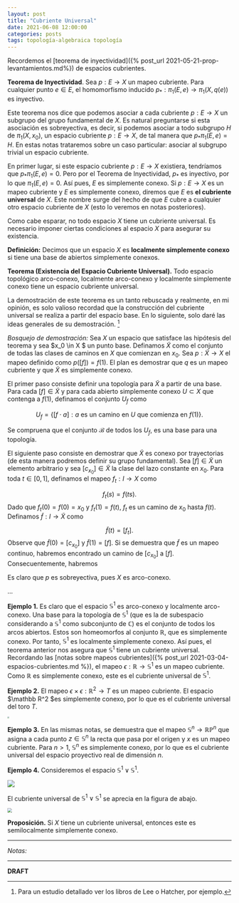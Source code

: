 ```yaml
---
layout: post
title: "Cubriente Universal"
date: 2021-06-08 12:00:00
categories: posts
tags: topología-algebraica topología
---
```


Recordemos el [teorema de inyectividad]({% post_url 2021-05-21-prop-levantamientos.md%}) de espacios cubrientes. 

**Teorema de Inyectividad**. Sea $p: E \rightarrow X$ un mapeo cubriente. Para cualquier punto $e \in E$, el homomorfismo inducido $p_\ast: \pi_1(E, e) \rightarrow \pi_1(X, q(e))$ es inyectivo. 

Este teorema nos dice que podemos asociar a cada cubriente $p: E \to X$ un subgrupo del grupo fundamental de $X$. Es natural preguntarse si esta asociación es sobreyectiva, es decir, si podemos asociar a todo subgrupo $H$ de $\pi_1(X, x_0)$, un espacio cubriente $p: E \to X$, de tal manera que $p_\ast \pi_1(E, e) = H$. En estas notas trataremos sobre un caso particular: asociar al subgrupo trivial un espacio cubriente. 

En primer lugar, si este espacio cubriente $p: E \to X$ existiera, tendríamos que $p_\ast \pi_1(E, e) = 0$. Pero por el Teorema de Inyectividad, $p_\ast$ es inyectivo, por lo que $\pi_1(E, e) = 0$. Así pues, $E$ es simplemente conexo. Si $p: E \to X$ es un mapeo cubriente y $E$ es simplemente conexo, diremos que $E$ es **el cubriente universal** de $X$. Este nombre surge del hecho de que $E$ cubre a cualquier otro espacio cubriente de $X$ (esto lo veremos en notas posteriores).

Como cabe esparar, no todo espacio $X$ tiene un cubriente universal. Es necesario imponer ciertas condiciones al espacio $X$ para asegurar su existencia.

**Definición:** Decimos que un espacio $X$ es **localmente simplemente conexo** si tiene una base de abiertos simplemente conexos. 

**Teorema (Existencia del Espacio Cubriente Universal).** Todo espacio topológico arco-conexo, localmente arco-conexo y localmente simplemente conexo tiene un espacio cubriente universal. 

La demostración de este teorema es un tanto rebuscada y realmente, en mi opinión, es solo valioso recordad que la construcción del cubriente universal se realiza a partir del espacio base. En lo siguiente, solo daré las ideas generales de su demostración. [^1]

*Bosquejo de demostración:* Sea $X$ un espacio que satisface las hipótesis del teorema y sea $x_0 \in X $ un punto base. Definamos $\widetilde{X}$ como el conjunto de todas las clases de caminos en $X$ que comienzan en $x_0$. Sea $p: \widetilde{X} \rightarrow X$ el mapeo definido como $p([f]) = f(1)$. El plan es demostrar que $q$ es un mapeo cubriente y que $\widetilde{X}$ es simplemente conexo.

El primer paso consiste definir una topología para $\widetilde X$ a partir de una base.  Para cada $[f] \in \widetilde{X}$ y para cada abierto simplemente conexo $U \subset X$ que contenga a $f(1)$, definamos el conjunto $U_f$ como 



$$
U_f = \{[f\cdot a]: a \text{ es un camino en } U \text{ que comienza en } f(1)\}.
$$

Se compruena que el conjunto $\mathcal B$ de todos los $U_f$, es una base para una topología. 

El siguiente paso consiste en demostrar que $\widetilde X$ es conexo por trayectorias (de esta manera podremos definir su grupo fundamental). Sea $[f] \in \widetilde X$ un elemento arbitrario y sea $[c_{x_0}]\in \widetilde X$ la clase del lazo constante en $x_0$. Para toda $t \in [0, 1]$, definamos el mapeo $f_t : I \to X$ como 



$$
f_t(s) = f(ts).
$$
Dado que $f_t(0) = f(0) = x_0$ y $f_t(1) = f(t)$, $f_t$ es un camino de $x_0$ hasta $f(t)$. Definamos $\widetilde f: I \to \widetilde X$ como 


$$
\widetilde f(t) = [f_t].
$$
Observe que $\widetilde f(0) = [c_{x_0}]$ y $\widetilde f(1) = [f ]$. Si se demuestra que $\widetilde f$ es un mapeo continuo, habremos encontrado un camino de $[c_{x_0}]$ a $[f]$. Consecuentemente, habremos

Es claro que $p$ es sobreyectiva, pues $X$ es arco-conexo. 

...

**Ejemplo 1.** Es claro que el espacio $\mathbb S^1$ es arco-conexo y localmente arco-conexo. Una base para la topología de $\mathbb S^1$ (que es la de subespacio considerando a $\mathbb S^1$ como subconjunto de $\mathbb C$) es el conjunto de todos los arcos abiertos. Estos son homeomorfos al conjunto $\mathbb R$,  que es simplemente conexo. Por tanto, $\mathbb S^1$ es localmente simplemente conexo. Así pues, el teorema anterior nos asegura que $\mathbb S^1$ tiene un cubriente universal. Recordando las [notas sobre mapeos cubrientes]({% post_url 2021-03-04-espacios-cubrientes.md %}), el mapeo $\epsilon: \mathbb R \to \mathbb S^1$ es un mapeo cubriente. Como $\mathbb R$ es simplemente conexo, este es el cubriente universal de $\mathbb S^1$.

**Ejemplo 2.** El mapeo $\epsilon \times \epsilon: \mathbb R^2 \to T$ es un mapeo cubriente. El espacio $\mathbb R^2 $es simplemente conexo, por lo que es el cubriente universal del toro $T$.

<img src="https://upload.wikimedia.org/wikipedia/commons/a/aa/Torus-triang.png" style="zoom:25%;" />

**Ejemplo 3.** En las mismas notas, se demuestra que el mapeo $\mathbb S^n \to \mathbb{RP}^n$ que asigna a cada punto $z \in \mathbb S^n$ la recta que pasa por el origen y $x$ es un mapeo cubriente. Para $n > 1$, $\mathbb S^n$ es simplemente conexo, por lo que es el cubriente universal del espacio proyectivo real de dimensión $n$.

**Ejemplo 4.** Consideremos el espacio $\mathbb S^1 \vee \mathbb S^1$. 

![](https://upload.wikimedia.org/wikipedia/commons/6/65/Wedge_of_Two_Circles.png)

El cubriente universal de $\mathbb S^1 \vee \mathbb S^1$ se aprecia en la figura de abajo.

<img src="/blog/assets/images/ucwedge.png" style="zoom:60%;" /> 

**Proposición.** Si $X$ tiene un cubriente universal, entonces este es semilocalmente simplemente conexo.

---
*Notas:*

[^1]: Para un estudio detallado ver los libros de Lee o Hatcher, por ejemplo.
---


**DRAFT**
